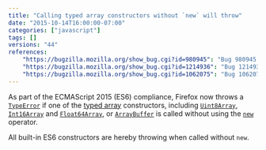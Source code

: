 ```yaml
---
title: "Calling typed array constructors without `new` will throw"
date: "2015-10-14T16:00:00-07:00"
categories: ["javascript"]
tags: []
versions: "44"
references:
    "https://bugzilla.mozilla.org/show_bug.cgi?id=980945": "Bug 980945 - Typed array constructors should not work without \"new\" per spec"
    "https://bugzilla.mozilla.org/show_bug.cgi?id=1214936": "Bug 1214936 - Make the ArrayBuffer constructor throw if invoked without 'new'"
    "https://bugzilla.mozilla.org/show_bug.cgi?id=1062075": "Bug 1062075 - Throw for ES6 built-in constructors called without `new`"
---
```

As part of the ECMAScript 2015 (ES6) compliance, Firefox now throws a [`TypeError`](https://developer.mozilla.org/en-US/docs/Web/JavaScript/Reference/Global_Objects/TypeError) if one of the [typed array](https://developer.mozilla.org/en-US/docs/Web/JavaScript/Typed_arrays) constructors, including [`Uint8Array`](https://developer.mozilla.org/en-US/docs/Web/JavaScript/Reference/Global_Objects/Uint8Array), [`Int16Array`](https://developer.mozilla.org/en-US/docs/Web/JavaScript/Reference/Global_Objects/Int16Array) and [`Float64Array`](https://developer.mozilla.org/en-US/docs/Web/JavaScript/Reference/Global_Objects/Float64Array), or [`ArrayBuffer`](https://developer.mozilla.org/en-US/docs/Web/JavaScript/Reference/Global_Objects/ArrayBuffer) is called without using the [`new`](https://developer.mozilla.org/en-US/docs/Web/JavaScript/Reference/Operators/new) operator.

All built-in ES6 constructors are hereby throwing when called without `new`.
